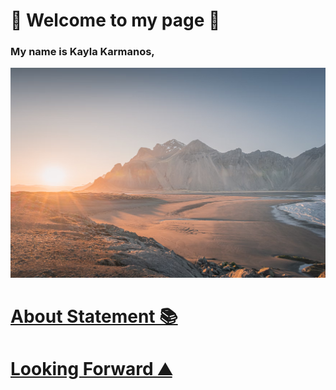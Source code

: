 # 🌸 Welcome to my page 🌸
### My name is Kayla Karmanos,

![alt text](assets/images/mountainbackground.png)

# [About Statement 📚](about.md)

# [Looking Forward ⛰️](lookingforward.html)
